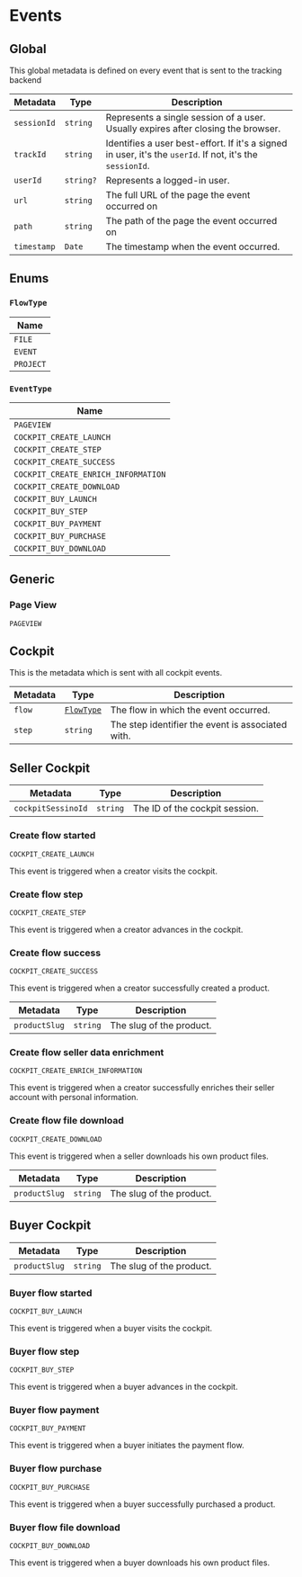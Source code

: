 # Events

## Global

This global metadata is defined on every event that is sent to the tracking backend

| Metadata    | Type      | Description                                                                                               |
| ----------- | --------- | --------------------------------------------------------------------------------------------------------- |
| `sessionId` | `string`  | Represents a single session of a user. Usually expires after closing the browser.                         |
| `trackId`   | `string`  | Identifies a user best-effort. If it's a signed in user, it's the `userId`. If not, it's the `sessionId`. |
| `userId`    | `string?` | Represents a logged-in user.                                                                              |
| `url`       | `string`  | The full URL of the page the event occurred on                                                            |
| `path`      | `string`  | The path of the page the event occurred on                                                                |
| `timestamp` | `Date`    | The timestamp when the event occurred.                                                                    |

## Enums

### `FlowType`

| Name      |
| --------- |
| `FILE`    |
| `EVENT`   |
| `PROJECT` |

### `EventType`

| Name                                |
| ----------------------------------- |
| `PAGEVIEW`                          |
| `COCKPIT_CREATE_LAUNCH`             |
| `COCKPIT_CREATE_STEP`               |
| `COCKPIT_CREATE_SUCCESS`            |
| `COCKPIT_CREATE_ENRICH_INFORMATION` |
| `COCKPIT_CREATE_DOWNLOAD`           |
| `COCKPIT_BUY_LAUNCH`                |
| `COCKPIT_BUY_STEP`                  |
| `COCKPIT_BUY_PAYMENT`               |
| `COCKPIT_BUY_PURCHASE`              |
| `COCKPIT_BUY_DOWNLOAD`              |

## Generic

### Page View

`PAGEVIEW`

## Cockpit

This is the metadata which is sent with all cockpit events.

| Metadata | Type                    | Description                                       |
| -------- | ----------------------- | ------------------------------------------------- |
| `flow`   | [`FlowType`](#flowtype) | The flow in which the event occurred.             |
| `step`   | `string`                | The step identifier the event is associated with. |

## Seller Cockpit

| Metadata           | Type     | Description                    |
| ------------------ | -------- | ------------------------------ |
| `cockpitSessinoId` | `string` | The ID of the cockpit session. |

### Create flow started

`COCKPIT_CREATE_LAUNCH`

This event is triggered when a creator visits the cockpit.

### Create flow step

`COCKPIT_CREATE_STEP`

This event is triggered when a creator advances in the cockpit.

### Create flow success

`COCKPIT_CREATE_SUCCESS`

This event is triggered when a creator successfully created a product.

| Metadata      | Type     | Description              |
| ------------- | -------- | ------------------------ |
| `productSlug` | `string` | The slug of the product. |

### Create flow seller data enrichment

`COCKPIT_CREATE_ENRICH_INFORMATION`

This event is triggered when a creator successfully enriches their seller account with personal information.

### Create flow file download

`COCKPIT_CREATE_DOWNLOAD`

This event is triggered when a seller downloads his own product files.

| Metadata      | Type     | Description              |
| ------------- | -------- | ------------------------ |
| `productSlug` | `string` | The slug of the product. |

## Buyer Cockpit

| Metadata      | Type     | Description              |
| ------------- | -------- | ------------------------ |
| `productSlug` | `string` | The slug of the product. |

### Buyer flow started

`COCKPIT_BUY_LAUNCH`

This event is triggered when a buyer visits the cockpit.

### Buyer flow step

`COCKPIT_BUY_STEP`

This event is triggered when a buyer advances in the cockpit.

### Buyer flow payment

`COCKPIT_BUY_PAYMENT`

This event is triggered when a buyer initiates the payment flow.

### Buyer flow purchase

`COCKPIT_BUY_PURCHASE`

This event is triggered when a buyer successfully purchased a product.

### Buyer flow file download

`COCKPIT_BUY_DOWNLOAD`

This event is triggered when a buyer downloads his own product files.
